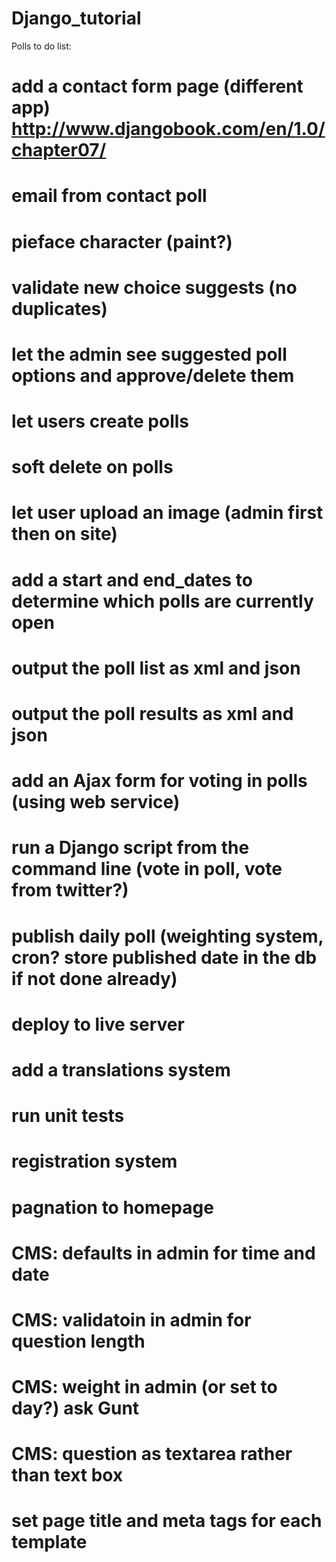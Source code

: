 Django_tutorial
===============

Polls to do list:

# add a contact form page (different app) http://www.djangobook.com/en/1.0/chapter07/
# email from contact poll

# pieface character (paint?)

# validate new choice suggests (no duplicates)
# let the admin see suggested poll options and approve/delete them

# let users create polls

# soft delete on polls
# let user upload an image (admin first then on site)

# add a start and end_dates to determine which polls are currently open
# output the poll list as xml and json
# output the poll results as xml and json

# add an Ajax form for voting in polls (using web service)

# run a Django script from the command line (vote in poll, vote from twitter?)
# publish daily poll (weighting system, cron? store published date in the db if not done already)

# deploy to live server
# add a translations system

# run unit tests
# registration system
# pagnation to homepage

# CMS: defaults in admin for time and date
# CMS: validatoin in admin for question length
# CMS: weight in admin (or set to day?) ask Gunt
# CMS: question as textarea rather than text box

# set page title and meta tags for each template